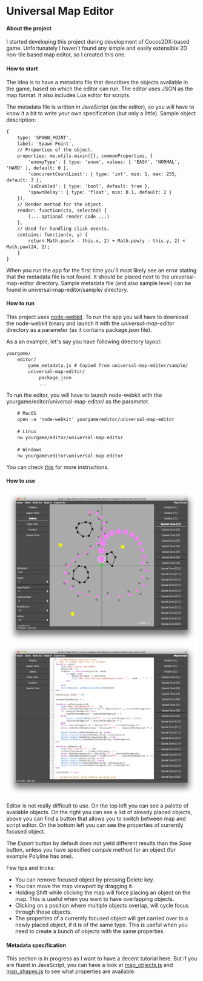# Universal Map Editor

#### About the project

I started developing this project during development of Cocos2DX-based game.
Unfortunately I haven't found any simple and easily extensible 2D non-tile based map editor, so I created this one.

#### How to start 

The idea is to have a metadata file that describes the objects available in the game, based on which the editor can run. The editor uses JSON as the map format. It also includes Lua editor for scripts.

The metadata file is written in JavaScript (as the editor), so you will have to know it a bit to write your own specification (but only a little).
Sample object description:

```
{
	type: 'SPAWN_POINT',
	label: 'Spawn Point',
	// Properties of the object.
	properties: me.utils.mixin({}, commonProperties, {
		'enemyType': { type: 'enum', values: [ 'EASY', 'NORMAL', 'HARD' ], default: 0 },
		'concurentCountLimit': { type: 'int', min: 1, max: 255, default: 3 },
		'isEnabled': { type: 'bool', default: true },
		'spawnDelay': { type: 'float', min: 0.1, default: 2 }
	}),
	// Render method for the object.
	render: function(ctx, selected) {
		(... optional render code ...)
	},
	// Used for handling click events.
	contains: function(x, y) {
		return Math.pow(x - this.x, 2) + Math.pow(y - this.y, 2) < Math.pow(24, 2);
	}
}
```

When you run the app for the first time you'll most likely see an error stating that the metadata file is not found. It should be placed next to the universal-map-editor directory. Sample metadata file (and also sample level) can be found in universal-map-editor/sample/ directory.

#### How to run

This project uses [node-webkit](https://github.com/rogerwang/node-webkit). To run the app you will have to download the node-webkit binary and launch it with the *universal-map-editor* directory as a parameter (as it contains package.json file).

As a an example, let's say you have following directory layout:

```
yourgame/
	editor/
		game_metadata.js # Copied from universal-map-editor/sample/
		universal-map-editor/
			package.json
			...
```
To run the editor, you will have to launch node-webkit with the yourgame/editor/universal-map-editor/ as the parameter.

```
	# MacOS
	open -a 'node-webkit' yourgame/editor/universal-map-editor

	# Linux
	nw yourgame/editor/universal-map-editor

	# Windows
	nw yourgame\editor\universal-map-editor
```

You can check [this](https://github.com/rogerwang/node-webkit/wiki/How-to-run-apps) for more instructions.

#### How to use

<div align="center"><img src="./img/screen1.png" alt="Screen 1"></div>
<div align="center"><img src="./img/screen2.png" alt="Screen 2"></div>

Editor is not really difficult to use.
On the top left you can see a palette of available objects.
On the right you can see a list of already placed objects, above you can find a button that allows you to switch between map and script editor.
On the bottom left you can see the properties of currently focused object.

The *Export* button by default does not yield different results than the *Save* button, unless you have specified *compile* method for an object (for example Polyline has one).

Few tips and tricks:

* You can remove focused object by pressing Delete key.
* You can move the map viewport by dragging it.
* Holding Shift while clicking the map will force placing an object on the map. This is useful when you want to have overlapping objects.
* Clicking on a position where multiple objects overlap, will cycle focus through those objects.
* The properties of a currently focused object will get carried over to a newly placed object, if it is of the same type. This is useful when you need to create a bunch of objects with the same properties.


#### Metadata specification

This section is in progress as I want to have a decent tutorial here.
But if you are fluent in JavaScript, you can have a look at [map_objects.js](https://github.com/sulewicz/universal-map-editor/blob/master/js/map_objects.js) and [map_shapes.js](https://github.com/sulewicz/universal-map-editor/blob/master/js/map_objects.js) to see what properties are available.